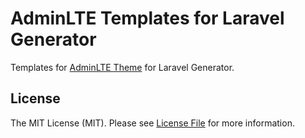 # AdminLTE Templates for Laravel Generator

Templates for [AdminLTE Theme](https://adminlte.io/) for Laravel Generator.  

## License

The MIT License (MIT). Please see [License File](LICENSE) for more information.
